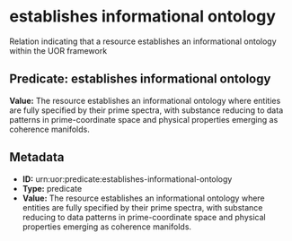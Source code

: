 # establishes informational ontology

Relation indicating that a resource establishes an informational ontology within the UOR framework

## Predicate: establishes informational ontology

**Value:** The resource establishes an informational ontology where entities are fully specified by their prime spectra, with substance reducing to data patterns in prime-coordinate space and physical properties emerging as coherence manifolds.

## Metadata

- **ID:** urn:uor:predicate:establishes-informational-ontology
- **Type:** predicate
- **Value:** The resource establishes an informational ontology where entities are fully specified by their prime spectra, with substance reducing to data patterns in prime-coordinate space and physical properties emerging as coherence manifolds.
